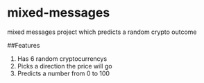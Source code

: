 # mixed-messages
mixed messages project which predicts a random crypto outcome

##Features
1. Has 6 random cryptocurrencys
2. Picks a direction the price will go
3. Predicts a number from 0 to 100
